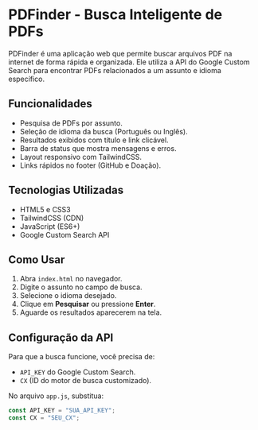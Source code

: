 # PDFinder - Busca Inteligente de PDFs

PDFinder é uma aplicação web que permite buscar arquivos PDF na internet de forma rápida e organizada. Ele utiliza a API do Google Custom Search para encontrar PDFs relacionados a um assunto e idioma específico.

## Funcionalidades

- Pesquisa de PDFs por assunto.
- Seleção de idioma da busca (Português ou Inglês).
- Resultados exibidos com título e link clicável.
- Barra de status que mostra mensagens e erros.
- Layout responsivo com TailwindCSS.
- Links rápidos no footer (GitHub e Doação).

## Tecnologias Utilizadas

- HTML5 e CSS3
- TailwindCSS (CDN)
- JavaScript (ES6+)
- Google Custom Search API

## Como Usar

1. Abra `index.html` no navegador.
2. Digite o assunto no campo de busca.
3. Selecione o idioma desejado.
4. Clique em **Pesquisar** ou pressione **Enter**.
5. Aguarde os resultados aparecerem na tela.

## Configuração da API

Para que a busca funcione, você precisa de:

- `API_KEY` do Google Custom Search.
- `CX` (ID do motor de busca customizado).

No arquivo `app.js`, substitua:

```javascript
const API_KEY = "SUA_API_KEY";
const CX = "SEU_CX";
